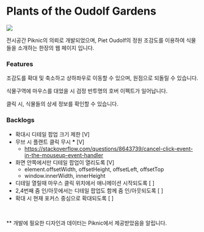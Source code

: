 # Plants of the Oudolf Gardens

![](/public/preview.gif)

전시공간 Piknic의 의뢰로 개발되었으며, Piet Oudolf의 정원 조감도를 이용하여 식물들을 소개하는 한장의 웹 페이지 입니다.

### Features

조감도를 확대 및 축소하고 상하좌우로 이동할 수 있으며, 원점으로 되돌릴 수 있습니다.

식물구역에 마우스를 대었을 시 검정 반투명의 호버 이펙트가 일어납니다.

클릭 시, 식물들의 상세 정보를 확인할 수 있습니다.

### Backlogs

- 확대시 디테일 팝업 크기 제한 [V]
- 무브 시 플랜트 클릭 무시 **\*** [V]
  - https://stackoverflow.com/questions/8643739/cancel-click-event-in-the-mouseup-event-handler
- 화면 안쪽에서만 디테일 팝업이 열리도록 [V]
  - element.offsetWidth, offsetHeight, offsetLeft, offsetTop
  - window.innerWidth, innerHeight
- 디테일 열릴때 마우스 클릭 위치에서 애니메이션 시작되도록 [ ]
- 2,4번째 줌 인/아웃에서는 디테일 팝업도 함께 줌 인/아웃되도록 [ ]
- 확대 시 현재 포커스 중심으로 확대되도록 [ ]

<br>

\*\* 개발에 필요한 디자인과 데이터는 Piknic에서 제공받았음을 알립니다.
